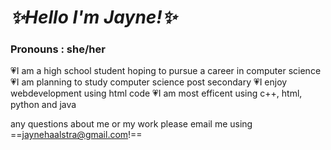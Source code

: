 # ***✨Hello I'm Jayne!✨***
### Pronouns : she/her
💗I am a high school student hoping to pursue a career in computer science
💗I am planning to study computer science post secondary
💗I enjoy webdevelopment using html code
💗I am most efficent using c++, html, python and java

any questions about me or my work please email me using ==jaynehaalstra@gmail.com!==

